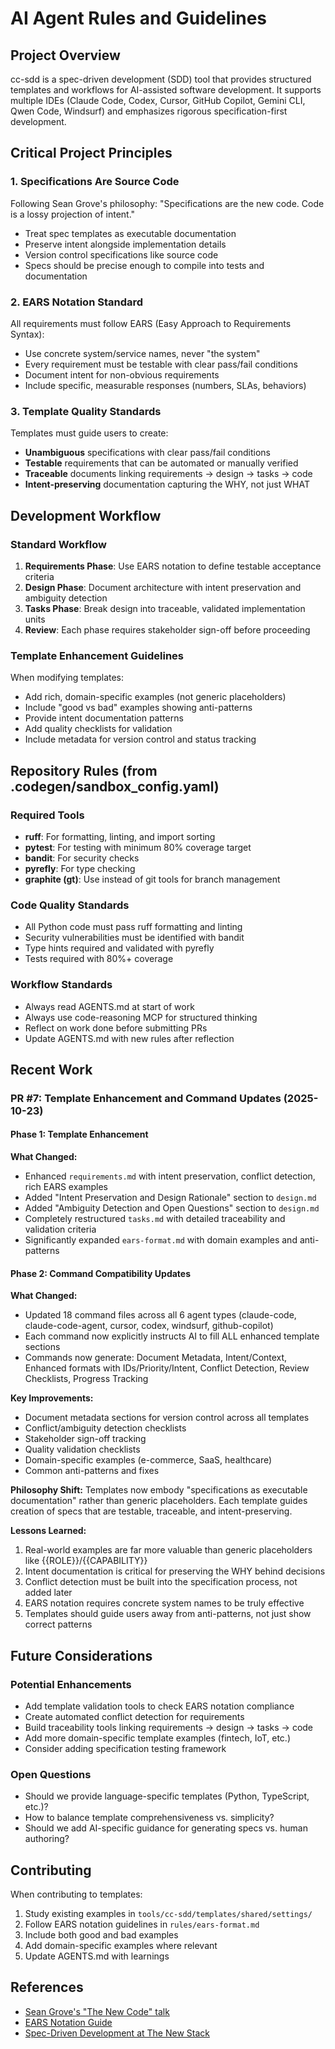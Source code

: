 # AI Agent Rules and Guidelines

## Project Overview
cc-sdd is a spec-driven development (SDD) tool that provides structured templates and workflows for AI-assisted software development. It supports multiple IDEs (Claude Code, Codex, Cursor, GitHub Copilot, Gemini CLI, Qwen Code, Windsurf) and emphasizes rigorous specification-first development.

## Critical Project Principles

### 1. Specifications Are Source Code
Following Sean Grove's philosophy: "Specifications are the new code. Code is a lossy projection of intent."

- Treat spec templates as executable documentation
- Preserve intent alongside implementation details
- Version control specifications like source code
- Specs should be precise enough to compile into tests and documentation

### 2. EARS Notation Standard
All requirements must follow EARS (Easy Approach to Requirements Syntax):
- Use concrete system/service names, never "the system"
- Every requirement must be testable with clear pass/fail conditions
- Document intent for non-obvious requirements
- Include specific, measurable responses (numbers, SLAs, behaviors)

### 3. Template Quality Standards
Templates must guide users to create:
- **Unambiguous** specifications with clear pass/fail conditions
- **Testable** requirements that can be automated or manually verified
- **Traceable** documents linking requirements → design → tasks → code
- **Intent-preserving** documentation capturing the WHY, not just WHAT

## Development Workflow

### Standard Workflow
1. **Requirements Phase**: Use EARS notation to define testable acceptance criteria
2. **Design Phase**: Document architecture with intent preservation and ambiguity detection
3. **Tasks Phase**: Break design into traceable, validated implementation units
4. **Review**: Each phase requires stakeholder sign-off before proceeding

### Template Enhancement Guidelines
When modifying templates:
- Add rich, domain-specific examples (not generic placeholders)
- Include "good vs bad" examples showing anti-patterns
- Provide intent documentation patterns
- Add quality checklists for validation
- Include metadata for version control and status tracking

## Repository Rules (from .codegen/sandbox_config.yaml)

### Required Tools
- **ruff**: For formatting, linting, and import sorting
- **pytest**: For testing with minimum 80% coverage target
- **bandit**: For security checks
- **pyrefly**: For type checking
- **graphite (gt)**: Use instead of git tools for branch management

### Code Quality Standards
- All Python code must pass ruff formatting and linting
- Security vulnerabilities must be identified with bandit
- Type hints required and validated with pyrefly
- Tests required with 80%+ coverage

### Workflow Standards
- Always read AGENTS.md at start of work
- Always use code-reasoning MCP for structured thinking
- Reflect on work done before submitting PRs
- Update AGENTS.md with new rules after reflection

## Recent Work

### PR #7: Template Enhancement and Command Updates (2025-10-23)

#### Phase 1: Template Enhancement
**What Changed:**
- Enhanced `requirements.md` with intent preservation, conflict detection, rich EARS examples
- Added "Intent Preservation and Design Rationale" section to `design.md`
- Added "Ambiguity Detection and Open Questions" section to `design.md`
- Completely restructured `tasks.md` with detailed traceability and validation criteria
- Significantly expanded `ears-format.md` with domain examples and anti-patterns

#### Phase 2: Command Compatibility Updates
**What Changed:**
- Updated 18 command files across all 6 agent types (claude-code, claude-code-agent, cursor, codex, windsurf, github-copilot)
- Each command now explicitly instructs AI to fill ALL enhanced template sections
- Commands now generate: Document Metadata, Intent/Context, Enhanced formats with IDs/Priority/Intent, Conflict Detection, Review Checklists, Progress Tracking

**Key Improvements:**
- Document metadata sections for version control across all templates
- Conflict/ambiguity detection checklists
- Stakeholder sign-off tracking
- Quality validation checklists
- Domain-specific examples (e-commerce, SaaS, healthcare)
- Common anti-patterns and fixes

**Philosophy Shift:**
Templates now embody "specifications as executable documentation" rather than generic placeholders. Each template guides creation of specs that are testable, traceable, and intent-preserving.

**Lessons Learned:**
1. Real-world examples are far more valuable than generic placeholders like {{ROLE}}/{{CAPABILITY}}
2. Intent documentation is critical for preserving the WHY behind decisions
3. Conflict detection must be built into the specification process, not added later
4. EARS notation requires concrete system names to be truly effective
5. Templates should guide users away from anti-patterns, not just show correct patterns

## Future Considerations

### Potential Enhancements
- Add template validation tools to check EARS notation compliance
- Create automated conflict detection for requirements
- Build traceability tools linking requirements → design → tasks → code
- Add more domain-specific template examples (fintech, IoT, etc.)
- Consider adding specification testing framework

### Open Questions
- Should we provide language-specific templates (Python, TypeScript, etc.)?
- How to balance template comprehensiveness vs. simplicity?
- Should we add AI-specific guidance for generating specs vs. human authoring?

## Contributing

When contributing to templates:
1. Study existing examples in `tools/cc-sdd/templates/shared/settings/`
2. Follow EARS notation guidelines in `rules/ears-format.md`
3. Include both good and bad examples
4. Add domain-specific examples where relevant
5. Update AGENTS.md with learnings

## References

- [Sean Grove's "The New Code" talk](https://www.youtube.com/watch?v=8rABwKRsec4)
- [EARS Notation Guide](https://visuresolutions.com/alm-guide/adopting-ears-notation/)
- [Spec-Driven Development at The New Stack](https://thenewstack.io/spec-driven-development-the-key-to-scalable-ai-agents/)
